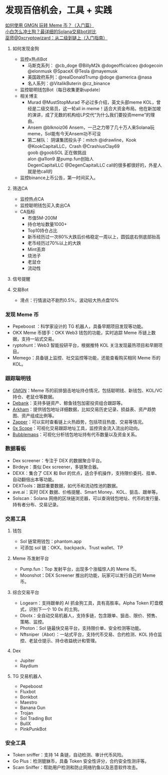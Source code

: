 # 发现百倍机会，工具 + 实践
[如何使用 GMGN 玩转 Meme 币？（入门篇）](https://www.techflowpost.com/article/detail_21725.html)  <br/>
[小白怎么冲土狗？最详细的Solana交易bot对比](https://www.techflowpost.com/article/detail_19574.html)  <br />
[巫师@0xcryptowizard：从二级到链上（入门指南）](https://threadreaderapp.com/thread/1854423667842953534.html)
1. 如何发现金狗
    + 监控x热点Bot
        + 马斯克系列： @cb_doge @BillyM2k @dogeofficialceo @dogecoin @elonmusk @SpaceX @Tesla @mayemusk
        + 美国政府系列：@realDonaldTrump @doge @america @nasa
        + 名人系列：@VitalikButerin @cz_binance
    + 监控聪明钱包Bot（每日收集更新update）
    + 相关博主
        + Murad @MustStopMurad 不必过多介绍，英文头部meme KOL，曾经是二级交易员，这一轮all in meme！适合大资金布局。他在新加坡的演讲，成了无数的机构给LP交代“为什么我们要投资meme”的理由。
        + Ansem @blknoiz06 Ansem，一己之力带了几十万人来Solana玩meme，Sol能有今天Ansem功不可没
        + 第二梯队：
            阴谋集团投头子：mitch @idrawline，Kook @KookCapitalLLC，Crash @CrashiusClay69  
            goob @goobSOL 正在做挑战  
            alon @a1lon9 是pump.fun创始人   
            DegenCapitalLLC @DegenCapitalLLC call的很多都很好的，外星人就是他call的  
    + 监控binance上币公告，第一时间买入。
2. 筛选CA
    + 监控热点CA
    + 监控聪明钱包买入卖出CA
    + CA指标
        + 市值5M-200M
        + 持仓地址数量1000+
        + Top10持仓占比
        + 新币经历过一次80%大跌后价格稳定一周以上，圆弧底右侧底部抬高
        + 老币经历过70%以上的大跌
        + Mint丢弃
        + 烧池子
        + 老鼠仓
        + 流动性

3. 信号提醒

4. 交易Bot
    + 滑点：行情波动不剧烈0.5%，波动较大热点盘10%

### 发现 Meme 币
+ Pepeboost ：科学家设计的 TG 机器人，具备早期项目发现等功能。
+ OKX Meme 币猎手：OKX Web3 钱包的功能，实时追踪 Meme 币链上数据，支持一站式交易。
+ ryptohunt：Web3 智能投研平台，根据推特 KOL 关注发现最热项目和早期项目。
+ Memego：具备链上监控、社交监控等功能，还能查看购买相同 Meme 币的 KOL。


### 跟踪聪明钱
+ [GMGN](https://gmgn.ai)：Meme 币的前排狙击地址持仓情况，包括聪明钱、新钱包、KOL/VC 持仓、老鼠仓等数据。
+ [Debank](https://debank.com/)：支持多链资产、鲸鱼钱包加密投资组合跟踪等。
+ [Arkham](https://intel.arkm.com/)：提供钱包地址详细数据，比如交易历史记录、损益表、资产趋势图、资产组成比例等。
+ [Zapper](https://zapper.xyz/zh)：可以实时查看链上火热趋势，包括项目热度、交易等情况。
+ [0x Scope](https://ai.0xscope.com/)：可视化交易跟踪地址工具，监控资金流入流出的动向。
+ [Bubblemaps](https://app.bubblemaps.io)：可视化分析钱包地址持有代币数量以及资金关系。

### 数据看板
+ Dex screener：专注于 DEX 的数据聚合平台。
+ Birdeye：类似 Dex screener，多链聚合器。
+ DEXX：集合了 CEX 和 Bot 的优点，适合手机操作，支持限价委托、挂单、自动翻倍出本等功能。
+ DEXTools：跟踪重要数据，如代币和流动性池的数据。
+ ave.ai：实时 DEX 数据、价格提醒、Smart Money、KOL、狙击、跟单等。
+ Solscan：Solana 网络的区块链浏览器，可以查询钱包地址、代币的发行量、持有者分布、交易记录。

### 交易工具
1. 钱包
    + Sol 链常用钱包：phantom.app
    + 可添加 sol 链：OKX、backpack、Trust wallet、TP

2. Meme 币发射平台
    + Pump.fun：Top 发射平台，出现多个涨幅惊人的 Meme 币。
    + Moonshot：DEX Screener 推出的功能，玩家可以发行自己的 Meme 币。

3. 综合交易平台
    + Logearn：支持跟单的 AI 抓金狗工具，具有高胜率。Alpha Token 盯盘模式，识别下一个 10 0x 的土狗。
    + Dbotx：全自动交易机器人，支持多链，包含跟单、狙击、限价、预售、策略、监控。
    + Photon：Sol 链最快交易平台，支持限价单、安全检测等功能。
    + Nftsniper（Abot）：一站式平台，支持代币交易、合约检测、KOL 持仓监控、老鼠仓提示、持仓收益统计和管理。

4. Dex
    + Jupiter
    + Raydium

5. TG 交易机器人
    + Pepeboost
    + Fluxbot
    + Bonkbot
    + Maestro
    + Banana Gun
    + Trojan
    + Sol Trading Bot
    + BullX
    + PinkPunkBot

### 安全工具
+ Token sniffer：支持 14 条链，自动检测、审计代币风险。
+ Go Plus：检测貔貅币，具备 Token 安全性评分，合约安全性测评等。
+ Scam Sniffer：帮助用户检测和防止网络钓鱼以及恶意软件攻击。